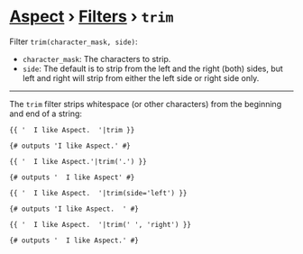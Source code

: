 [Aspect](./../../readme.md) › [Filters](./../filters.md) › `trim`
=============

<!-- {% raw %} -->

Filter `trim(character_mask, side)`:
* `character_mask`: The characters to strip.
* `side`: The default is to strip from the left and the right (both) sides, 
  but left and right will strip from either the left side or right side only.

---

The `trim` filter strips whitespace (or other characters) from the beginning and end of a string:

```twig
{{ '  I like Aspect.  '|trim }}

{# outputs 'I like Aspect.' #}

{{ '  I like Aspect.'|trim('.') }}

{# outputs '  I like Aspect' #}

{{ '  I like Aspect.  '|trim(side='left') }}

{# outputs 'I like Aspect.  ' #}

{{ '  I like Aspect.  '|trim(' ', 'right') }}

{# outputs '  I like Aspect.' #}
```

<!-- {% endraw %} -->